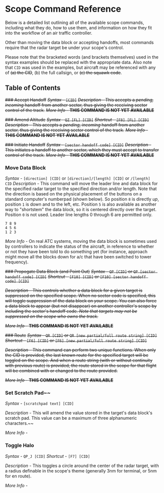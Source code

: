 # Scope Command Reference
Below is a detailed list outlining all of the available scope commands, including what they do, how to use them, and information on how they fit into the workflow of an air traffic controller.

Other than moving the data block or accepting handoffs, most commands require that the radar target be under your scope's control.

Please note that the bracketed words (and brackets themselves) used in the syntax examples should be replaced with the appropriate data. Also note that `CID` was used in the examples, but aircraft may be referenced with any of ~~(a) the CID~~, (b) the full callsign, or ~~(c) the squawk code~~.

## Table of Contents

~~### Accept Handoff~~
~~_Syntax -_ `[CID]`~~
~~_Description -_ This accepts a _pending, incoming_ handoff from another sector, thus giving the receiving sector control of the track.~~
~~_More Info -_ **THIS COMMAND IS NOT YET AVAILABLE**~~

~~### Amend Altitude~~
~~_Syntax -_ `QZ [FL] [CID]`~~
~~_Shortcut -_ `[F8] [FL] [CID]`~~
~~_Description -_ This accepts a _pending, incoming_ handoff from another sector, thus giving the receiving sector control of the track.~~
~~_More Info -_ **THIS COMMAND IS NOT YET AVAILABLE**~~

~~### Initiate Handoff~~
~~_Syntax -_ `[sector handoff code] [CID]`~~
~~_Description -_ This initiates a handoff to another sector, which they must accept to transfer control of the track.~~
~~_More Info -_ **THIS COMMAND IS NOT YET AVAILABLE**~~

### Move Data Block
_Syntax -_ `[direction] [CID]` or `[direction]/[length] [CID]` or `/[length] CID`
_Description -_ This command will move the leader line and data block for the specified radar target to the specified direction and/or length. Note that the direction is based on the physical placement of the buttons on a standard computer's numberpad (shown below). So position `8` is directly _up_, position `1` is down and to the left, etc. Position `5` is also available as another way to "shortstem" the data block, so it is centered directly over the target. Position `0` is not used. Leader line lengths 0 through 6 are permitted only.
```
7 8 9
4 5 6
1 2 3
```
_More Info -_ On real ATC systems, moving the data block is sometimes used by controllers to indicate the status of the aircraft, in reference to whether or not they have been told to do something yet (for instance, approach might move all the blocks down for a/c that have been switched to tower frequency).

~~### Propogate Data Block (and Point Out)~~
~~_Syntax -_ `QP [CID]` or `QP [sector handoff code] [CID]`~~
~~_Shortcut -_ `[F10] [CID]` or `[F10] [sector handoff code] [CID]`~~

~~_Description -_ This controls whether a data block for a given target is suppressed on the specified scope. When no sector code is specified, this will toggle suppression of the data block on _your_ scope. You can also force a data block to appear (but not disappear) on another controller's scope by including the sector's handoff code. _Note that targets may not be suppressed on the scope who owns the track._~~

~~_More Info -_ **THIS COMMAND IS NOT YET AVAILABLE**~~

~~### Route~~
~~_Syntax -_ `QR [CID]` or `QR [new partial/full route string] [CID]`~~
~~_Shortcut -_ `[F6] [CID]` or `[F6] [new partial/full route string] [CID]`~~

~~_Description -_ This command can perform two unique functions. When only the CID is provided, the last known route for the specified target will be toggled on the scope. And when a route string (with or without continuity with previous route) is provided, the route stored in the scope for that flight will be combined with or changed to the route provided.~~

~~_More Info -_ **THIS COMMAND IS NOT YET AVAILABLE**~~

### Set Scratch Pad~~
_Syntax -_ `[scratchpad text] [CID]`

_Description -_ This will amend the value stored in the target's data block's scratch pad. This value can be a maximum of three alphanumeric characters.~~

_More Info -_

### Toggle Halo
_Syntax -_ `QP_J [CID]`
_Shortcut -_ `[F7] [CID]`

_Description -_ This toggles a circle around the center of the radar target, with a radius definable in the scope's theme (generally 3nm for terminal, or 5nm for en route).

_More Info -_
